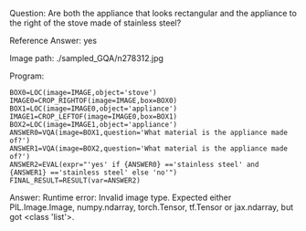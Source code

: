 Question: Are both the appliance that looks rectangular and the appliance to the right of the stove made of stainless steel?

Reference Answer: yes

Image path: ./sampled_GQA/n278312.jpg

Program:

```
BOX0=LOC(image=IMAGE,object='stove')
IMAGE0=CROP_RIGHTOF(image=IMAGE,box=BOX0)
BOX1=LOC(image=IMAGE0,object='appliance')
IMAGE1=CROP_LEFTOF(image=IMAGE0,box=BOX1)
BOX2=LOC(image=IMAGE1,object='appliance')
ANSWER0=VQA(image=BOX1,question='What material is the appliance made of?')
ANSWER1=VQA(image=BOX2,question='What material is the appliance made of?')
ANSWER2=EVAL(expr="'yes' if {ANSWER0} =='stainless steel' and {ANSWER1} =='stainless steel' else 'no'")
FINAL_RESULT=RESULT(var=ANSWER2)
```
Answer: Runtime error: Invalid image type. Expected either PIL.Image.Image, numpy.ndarray, torch.Tensor, tf.Tensor or jax.ndarray, but got <class 'list'>.

